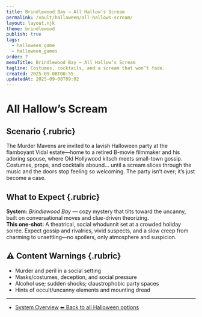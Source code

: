 ```yaml
---
title: Brindlewood Bay — All Hallow’s Scream
permalink: /vault/halloween/all-hallows-scream/
layout: layout.njk
theme: brindlewood
publish: true
tags:
  - halloween_game
  - halloween_games
order: 7
menuTitle: Brindlewood Bay — All Hallow’s Scream
tagline: Costumes, cocktails, and a scream that won’t fade.
created: 2025-09-08T00:55
updatedAt: 2025-09-08T09:02
---
```


#  All Hallow’s Scream

##  Scenario {.rubric}
The Murder Mavens are invited to a lavish Halloween party at the flamboyant Vidal estate—home to a retired B-movie filmmaker and his adoring spouse, where Old Hollywood kitsch meets small-town gossip. Costumes, props, and cocktails abound… until a scream slices through the music and the doors stop feeling so welcoming. The party isn’t over; it’s just become a case.

##  What to Expect {.rubric}
**System:** *Brindlewood Bay* — cozy mystery that tilts toward the uncanny, built on conversational moves and clue-driven theorizing.  
**This one-shot:** A theatrical, social whodunnit set at a crowded holiday soirée. Expect gossip and rivalries, vivid suspects, and a slow creep from charming to unsettling—no spoilers, only atmosphere and suspicion.

## ⚠️ Content Warnings {.rubric}
- Murder and peril in a social setting  
- Masks/costumes, deception, and social pressure  
- Alcohol use; sudden shocks; claustrophobic party spaces  
- Hints of occult/uncanny elements and mounting dread

---
- [System Overview](/vault/campaigns/brindlewood-bay/summary/)
[⬅ Back to all Halloween options](/vault/halloween/)
